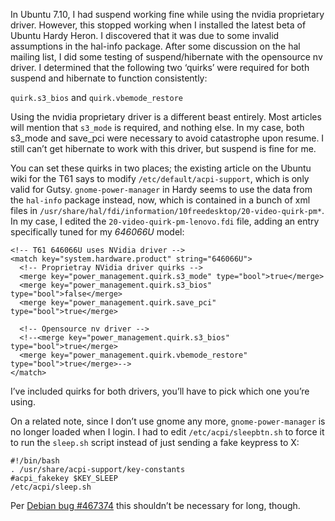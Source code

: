 In Ubuntu 7.10, I had suspend working fine while using the nvidia proprietary
driver. However, this stopped working when I installed the latest beta of Ubuntu
Hardy Heron. I discovered that it was due to some invalid assumptions in the
hal-info package. After some discussion on the hal mailing list, I did some
testing of suspend/hibernate with the opensource nv driver. I determined that
the following two ‘quirks’ were required for both suspend and hibernate to
function consistently:

`quirk.s3_bios` and `quirk.vbemode_restore`

Using the nvidia proprietary driver is a different beast entirely. Most articles
will mention that `s3_mode` is required, and nothing else. In my case, both
s3_mode and save_pci were necessary to avoid catastrophe upon resume. I still
can’t get hibernate to work with this driver, but suspend is fine for me.

You can set these quirks in two places; the existing article on the Ubuntu wiki
for the T61 says to modify `/etc/default/acpi-support`, which is only valid for
Gutsy. `gnome-power-manager` in Hardy seems to use the data from the `hal-info`
package instead, now, which is contained in a bunch of xml files in
`/usr/share/hal/fdi/information/10freedesktop/20-video-quirk-pm*`. In my case, I
edited the `20-video-quirk-pm-lenovo.fdi` file, adding an entry specifically tuned
for my _646066U_ model:

    <!-- T61 646066U uses NVidia driver -->
    <match key="system.hardware.product" string="646066U">
      <!-- Proprietray NVidia driver quirks -->
      <merge key="power_management.quirk.s3_mode" type="bool">true</merge>
      <merge key="power_management.quirk.s3_bios" type="bool">false</merge>
      <merge key="power_management.quirk.save_pci" type="bool">true</merge>

      <!-- Opensource nv driver -->
      <!--<merge key="power_management.quirk.s3_bios" type="bool">true</merge>
      <merge key="power_management.quirk.vbemode_restore" type="bool">true</merge>-->
    </match>

I’ve included quirks for both drivers, you’ll have to pick which one you’re using.

On a related note, since I don’t use gnome any more, `gnome-power-manager` is no
longer loaded when I login. I had to edit `/etc/acpi/sleepbtn.sh` to force it to
run the `sleep.sh` script instead of just sending a fake keypress to X:

    #!/bin/bash
    . /usr/share/acpi-support/key-constants
    #acpi_fakekey $KEY_SLEEP
    /etc/acpi/sleep.sh

Per [Debian bug #467374](http://bugs.debian.org/cgi-bin/bugreport.cgi?bug=467374) this
shouldn’t be necessary for long, though.

